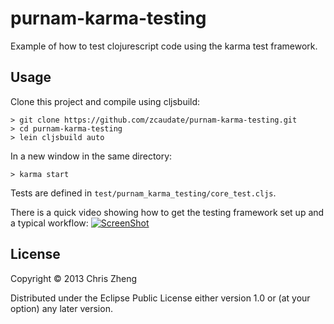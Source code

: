 # purnam-karma-testing

Example of how to test clojurescript code using the karma test framework.

## Usage

Clone this project and compile using cljsbuild:

    > git clone https://github.com/zcaudate/purnam-karma-testing.git
    > cd purnam-karma-testing
    > lein cljsbuild auto
    
In a new window in the same directory:

    > karma start

Tests are defined in `test/purnam_karma_testing/core_test.cljs`.

There is a quick video showing how to get the testing framework set up and a typical workflow:
[![ScreenShot](https://raw.github.com/zcaudate/purnam-karma-testing/master/karma-testing.png)](http://www.youtube.com/watch?v=mhBqjJUYY6w)


## License

Copyright © 2013 Chris Zheng

Distributed under the Eclipse Public License either version 1.0 or (at
your option) any later version.
